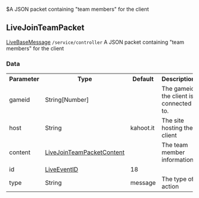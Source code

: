 $A JSON packet containing "team members" for the client
## LiveJoinTeamPacket
<span class="extends"><a href="#/enum/LiveBaseMessage">LiveBaseMessage</a></span>
<span class="channel"><code>/service/controller</code></span>
A JSON packet containing "team members" for the client

### Data
<table>
  <tr>
    <th>Parameter</th>
    <th>Type</th>
    <th>Default</th>
    <th>Description</th>
  </tr>
  <tr>
    <td>gameid</td>
    <td>String[Number]</td>
    <td></td>
    <td>The gameid the client is connected to.</td>
  </tr>
  <tr>
    <td>host</td>
    <td>String</td>
    <td>kahoot.it</td>
    <td>The site hosting the client</td>
  </tr>
  <tr>
    <td>content</td>
    <td><a href="#/enum/LiveJoinTeamPacketContent">LiveJoinTeamPacketContent</a></td>
    <td></td>
    <td>The team member information.</td>
  </tr>
  <tr>
    <td>id</td>
    <td><a href="#/enum/LiveEventID">LiveEventID</a></td>
    <td>18</td>
    <td></td>
  </tr>
  <tr>
    <td>type</td>
    <td>String</td>
    <td>message</td>
    <td>The type of action</td>
  </tr>
</table>
